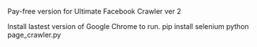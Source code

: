 Pay-free version for Ultimate Facebook Crawler ver 2

Install lastest version of Google Chrome to run.
pip install selenium
python page_crawler.py
